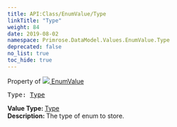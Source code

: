 ```yaml
---
title: API:Class/EnumValue/Type
linkTitle: "Type"
weight: 84
date: 2019-08-02
namespace: Primrose.DataModel.Values.EnumValue.Type
deprecated: false
no_list: true
toc_hide: true
---
```

Property of <a href="/docs/api-reference/Class/EnumValue"><img src="/icons/silk/value.png"/>&nbsp;EnumValue</a>
<pre class="method-declaration">
Type: <a class="type" href="/docs/api-reference/System/Type">Type</a></pre>
<b>Value Type: </b>
<a class="type" href="/docs/api-reference/System/Type">Type</a>
<br/>
<b>Description: </b>
The type of enum to store.

